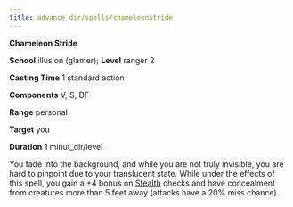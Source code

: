 ```yaml
---
title: advance_dir/spells/chameleonStride
---
```

 **Chameleon Stride**

**School** illusion (glamer); **Level** ranger 2

**Casting Time** 1 standard action

**Components** V, S, DF

**Range** personal

**Target** you

**Duration** 1 minut_dir/level

You fade into the background, and while you are not truly invisible, you are hard to pinpoint due to your translucent state. While under the effects of this spell, you gain a +4 bonus on [Stealth](../../skill_dir/stealth#_stealth) checks and have concealment from creatures more than 5 feet away (attacks have a 20% miss chance).

